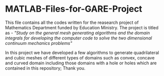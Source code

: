 # MATLAB-Files-for-GARE-Project

<p> This file contains all the codes written for the reasearch project of Mathematics Department funded by Education Ministry. The project is titled as - <i>"Study on the general mesh generating algorithms and the domain integrals for developing the computer code to solve the two dimensional continuum mechanics problems"</i></p> 
<p> In this project we have developed a few algorithms to generate quadrilateral and cubic meshes of different types of domains such as convex, concave and curved domain including those domains with a hole or holes which are contained in this repository; Thank you.</p>
